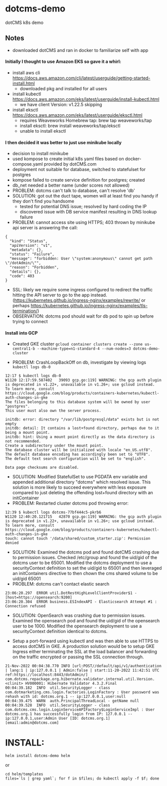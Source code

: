 # dotcms-demo
dotCMS k8s demo

## Notes

- downloaded dotCMS and ran in docker to familiarize self with app

#### Initially I thought to use Amazon EKS so gave it a whirl:

- install aws cli https://docs.aws.amazon.com/cli/latest/userguide/getting-started-install.html
  - downloaded pkg and installed for all users
- install kubectl https://docs.aws.amazon.com/eks/latest/userguide/install-kubectl.html
  - we have client Version: v1.22.5 skipping
- install eksctl https://docs.aws.amazon.com/eks/latest/userguide/eksctl.html
  - requires Weaveworks Homebrew tap: brew tap weaveworks/tap
  - install eksctl: brew install weaveworks/tap/eksctl
  - unable to install eksctl

#### I then decided it was better to just use minikube locally

- decision to install minikube
- used kompose to create initial k8s yaml files based on docker-compose.yaml provided by dotCMS.com
- deployment not suitable for database, switched to statefulset for postgres
- kompose failed to create service definition for postgres; created
- db_net needed a better name (under scores not allowed)
- PROBLEM: dotcms can't talk to database, can't resolve 'db'
- SOLUTION: got out the duct tape, women will at least find you handy if they don't find you handsome
  - tested for potential DNS issue; resolved by hard coding the IP
  - discovered issue with DB service manifest resulting in DNS lookup failure
- PROBLEM: cannot access site using HTTPS; 403 thrown by minikube api server is answering the call:

```
{
  "kind": "Status",
  "apiVersion": "v1",
  "metadata": {},
  "status": "Failure",
  "message": "forbidden: User \"system:anonymous\" cannot get path \"/dotAdmin/\"",
  "reason": "Forbidden",
  "details": {},
  "code": 403
}
```

- SSL: likely we require some ingress configured to redirect the traffic hitting the API server to go to the app instead. (https://kubernetes.github.io/ingress-nginx/examples/rewrite/ or perhaps https://kubernetes.github.io/ingress-nginx/examples/tls-termination/)
- OBSERVATION: dotcms pod should wait for db pod to spin up before trying to connect

#### Install into GCP

 - Created GKE cluster
`gcloud container clusters create --zone us-central1-b --machine-type=n1-standard-4 --num-nodes=3 dotcms-demo-cluster`

 - PROBLEM: CrashLoopBackOff on db, investigate by viewing logs `kubectl logs db-0`

```
12:17 $ kubectl logs db-0
W1120 12:17:59.587402   39093 gcp.go:119] WARNING: the gcp auth plugin is deprecated in v1.22+, unavailable in v1.26+; use gcloud instead.
To learn more, consult https://cloud.google.com/blog/products/containers-kubernetes/kubectl-auth-changes-in-gke
The files belonging to this database system will be owned by user "postgres".
This user must also own the server process.

initdb: error: directory "/var/lib/postgresql/data" exists but is not empty
initdb: detail: It contains a lost+found directory, perhaps due to it being a mount point.
initdb: hint: Using a mount point directly as the data directory is not recommended.
Create a subdirectory under the mount point.
The database cluster will be initialized with locale "en_US.utf8".
The default database encoding has accordingly been set to "UTF8".
The default text search configuration will be set to "english".

Data page checksums are disabled.
```

- SOLUTION: Modified StatefulSet to use PGDATA env variable and appended additional directory "dotcms" which resolved issue.  This solution is more likely to succeed everywhere with less exposure compared to just deleting the offending lost+found directory with an initContainer
- PROBLEM: Restarted cluster dotcms pod throwing error:

```
12:39 $ kubectl logs dotcms-77bf444c5-pkrb6
W1120 12:40:20.121715   42870 gcp.go:119] WARNING: the gcp auth plugin is deprecated in v1.22+, unavailable in v1.26+; use gcloud instead.
To learn more, consult https://cloud.google.com/blog/products/containers-kubernetes/kubectl-auth-changes-in-gke
touch: cannot touch '/data/shared/custom_starter.zip': Permission denied
```

- SOLUTION: Examined the dotcms pod and found dotCMS crashing due to permission issues.  Checked /etc/group and found the uid/gid of the dotcms user to be 65001.  Modified the dotcms deployment to use a securityContext definition to set the uid/gid to 65001 and then leveraged an initContainers directive to then chown the cms shared volume to be uid/gid 65001 
- PROBLEM: dotcms can't contact elastic search

```
23:06:20.297  ERROR util.DotRestHighLevelClientProvider$1 - [host=https://opensearch:9200]
23:06:20.304  ERROR business.ESIndexAPI - Elasticsearch Attempt #1 : Connection refused
```

- SOLUTION: OpenSearch was crashing due to permission issues.  Examined the opensearch pod and found the uid/gid of the opensearch user to be 1000.  Modified the opensearch deployment to use a securityContext definition identical to dotcms.

- Setup a port-forward using kubectl and was then able to use HTTPS to access dotCMS in GKE.  A production solution would be to setup GKE Ingress either terminating the SSL at the load balancer and forwarding on the traffic encrypted or passing the SSL connection through.

```
21-Nov-2022 00:04:38.770 INFO [url:POST//default/api/v1/authentication | lang:1 | ip:127.0.0.1 | Admin:false | start:11-20-2022 11:42:51 UTC  ref:https://localhost:8443/dotAdmin/] com.dotcms.repackage.org.hibernate.validator.internal.util.Version.<clinit> HV000001: Hibernate Validator 4.3.2.Final
00:04:39.182  INFO  util.SecurityLogger - class com.dotmarketing.cms.login.factories.LoginFactory : User password was rehash with id: dotcms.org.1 -- ip:127.0.0.1,user:null
00:04:39.475  WARN  auth.PrincipalThreadLocal - getName null
00:04:39.528  INFO  util.SecurityLogger - class com.dotcms.cms.login.LoginServiceAPIFactory$LoginServiceImpl : User dotcms.org.1 has successfully login from IP: 127.0.0.1 -- ip:127.0.0.1,user:Admin User [ID: dotcms.org.1][email:admin@dotcms.com]
```


# INSTALL:

```helm install dotcms-demo helm```

or

```
cd helm/templates
files=`ls | grep yaml`; for f in $files; do kubectl apply -f $f; done
```

